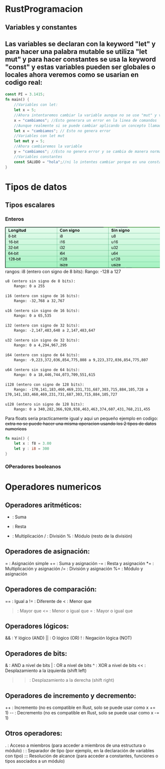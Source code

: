 # RustProgramacion
## Variables y constantes
  Las variables se declaran con la keyword "let" y para hacer una palabra mutable se utiliza "let mut" y para hacer constantes se usa la keyword "const" y estas variables pueden ser globales o locales ahora veremos como se usarian en codigo real:
---

```rust
const PI = 3.1415;
fn main() {
    //Variables con let:
    let x = 5;
    //Ahora intentaremos cambiar la variable aunque no se use "mut" y veamos que pasa
    x = "cambiamos"; //Esto generara un error en la linea de comandos
    //Aunque realmente si se puede cambiar aplicando un concepto llamado shadowing que lo que hace es reasignar la variable y por asi decirlo destruir el anterior
    let x = "cambiamos"; // Esto no genera error
    //Variables con let mut
    let mut y = 5;
    //Ahora cambiaremos la variable 
    y = "cambiamos"; //Esto no genera error y se cambia de manera normal
    //Variables constantes
    const SALUDO = "hola";//ni lo intentes cambiar porque es una constante dara error si o si
}
```
# Tipos de datos
## Tipos escalares
### Enteros
![Imagen_de_enteros](public/imgs/Enteros.png)
rangos:
    i8 (entero con signo de 8 bits):
        Rango: -128 a 127

    u8 (entero sin signo de 8 bits):
        Rango: 0 a 255

    i16 (entero con signo de 16 bits):
        Rango: -32,768 a 32,767

    u16 (entero sin signo de 16 bits):
        Rango: 0 a 65,535

    i32 (entero con signo de 32 bits):
        Rango: -2,147,483,648 a 2,147,483,647

    u32 (entero sin signo de 32 bits):
        Rango: 0 a 4,294,967,295

    i64 (entero con signo de 64 bits):
        Rango: -9,223,372,036,854,775,808 a 9,223,372,036,854,775,807

    u64 (entero sin signo de 64 bits):
        Rango: 0 a 18,446,744,073,709,551,615

    i128 (entero con signo de 128 bits):
        Rango: -170,141,183,460,469,231,731,687,303,715,884,105,728 a 170,141,183,460,469,231,731,687,303,715,884,105,727

    u128 (entero sin signo de 128 bits):
        Rango: 0 a 340,282,366,920,938,463,463,374,607,431,768,211,455
Para floats seria practicamente igual y aqui un pequeño ejemplo en codigo:
~~extra no se puede hacer una misma operacion usando los 2 tipos de datos numericos~~
```rust
fn main() {
    let x : f8 = 3.00
    let y : i8 = 300
}
```
### OPeradores booleanos 

# Operadores numericos
## Operadores aritméticos:
  + : Suma
  - : Resta
  * : Multiplicación
  / : División
  % : Módulo (resto de la división)

## Operadores de asignación:
  = : Asignación simple
  += : Suma y asignación
  -= : Resta y asignación
  *= : Multiplicación y asignación
  /= : División y asignación
  %= : Módulo y asignación

## Operadores de comparación:
  == : Igual a
  != : Diferente de
  < : Menor que
  > : Mayor que
  <= : Menor o igual que
  >= : Mayor o igual que

## Operadores lógicos:
  && : Y lógico (AND)
  || : O lógico (OR)
  ! : Negación lógica (NOT)

## Operadores de bits:
  & : AND a nivel de bits
  | : OR a nivel de bits
  ^ : XOR a nivel de bits
  << : Desplazamiento a la izquierda (shift left)
  >> : Desplazamiento a la derecha (shift right)

## Operadores de incremento y decremento:
  ++ : Incremento (no es compatible en Rust, solo se puede usar como x += 1)
  -- : Decremento (no es compatible en Rust, solo se puede usar como x -= 1)

## Otros operadores:
  . : Acceso a miembros (para acceder a miembros de una estructura o módulo)
  : : Separador de tipo (por ejemplo, en la declaración de variables con tipo)
  ::: Resolución de alcance (para acceder a constantes, funciones o tipos asociados a un módulo)